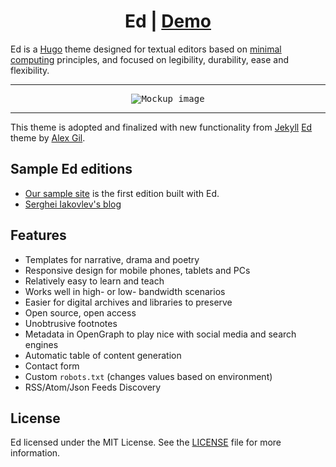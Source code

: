 <h1 align=center>Ed | <a href="https://gohugo-theme-ed.netlify.app/" rel="nofollow">Demo</a></h1>

Ed is a [Hugo](http://gohugo.io) theme designed for textual editors based on
[minimal computing](http://go-dh.github.io/mincomp/) principles, and focused
on legibility, durability, ease and flexibility.

---

<p align="center">
  <kbd><img src="https://raw.githubusercontent.com/sergeyklay/gohugo-theme-ed/master/exampleSite/content/documentation/screenshot-home.png" alt="Mockup image" title="Mockup"/></kbd>
</p>

---

This theme is adopted and finalized with new functionality from
[Jekyll](https://jekyllrb.com) [Ed](https://github.com/minicomp/ed)
theme by [Alex Gil](https://twitter.com/elotroalex).

## Sample Ed editions

- [Our sample site](https://gohugo-theme-ed.netlify.app/) is the first edition built with Ed.
- [Serghei Iakovlev's blog](https://serghei.blog/?utm_source=ed&utm_campaign=docs&utm_medium=smm)

## Features

- Templates for narrative, drama and poetry
- Responsive design for mobile phones, tablets and PCs
- Relatively easy to learn and teach
- Works well in high- or low- bandwidth scenarios
- Easier for digital archives and libraries to preserve
- Open source, open access
- Unobtrusive footnotes
- Metadata in OpenGraph to play nice with social media and search engines
- Automatic table of content generation
- Contact form
- Custom `robots.txt` (changes values based on environment)
- RSS/Atom/Json Feeds Discovery

## License

Ed licensed under the MIT License. See the [LICENSE](https://raw.githubusercontent.com/sergeyklay/gohugo-theme-ed/master/LICENSE) file for more information.
